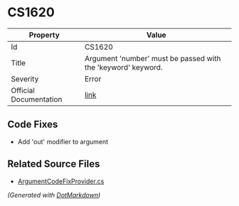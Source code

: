 # CS1620

| Property               | Value                                                             |
| ---------------------- | ----------------------------------------------------------------- |
| Id                     | CS1620                                                            |
| Title                  | Argument 'number' must be passed with the 'keyword' keyword\.     |
| Severity               | Error                                                             |
| Official Documentation | [link](http://docs.microsoft.com/en-us/dotnet/csharp/misc/cs1620) |

## Code Fixes

* Add 'out' modifier to argument

## Related Source Files

* [ArgumentCodeFixProvider.cs](../../src/CodeFixes/CSharp/CodeFixes/ArgumentCodeFixProvider.cs)

*\(Generated with [DotMarkdown](http://github.com/JosefPihrt/DotMarkdown)\)*